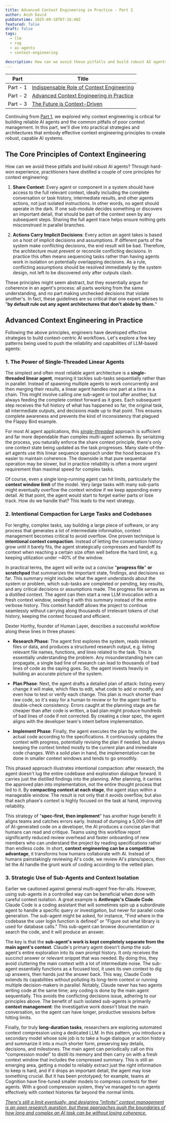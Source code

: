 ```yaml
---
title: Advanced Context Engineering in Practice - Part 2
author: Ansh David
pubDatetime: 2025-09-18T07:16:40Z
featured: false
draft: false
tags:
  - llm
  - rag
  - ai-agents
  - context-engineering

description: How can we avoid these pitfalls and build robust AI agents? Through hard-won experience, practitioners have distilled a couple of core principles for context engineering.
---
```


| Part     | Title                                                                                                                                                  |
| -------- | ------------------------------------------------------------------------------------------------------------------------------------------------------ |
| Part - 1 | [Indispensable Role of Context Engineering](https://anshdavid.com/posts/2025/indispensable-role-of-context-engineering-for-llms-and-ai-agents-part-1/) |
| Part - 2 | [Advanced Context Engineering in Practice](https://anshdavid.com/posts/2025/advanced-context-engineering-in-practice-part-2/)                          |
| Part - 3 | [The Future is Context-Driven](https://anshdavid.com/posts/2025/the-future-is-context-driven-part-3/)                                                  |

Continuing from [Part 1](https://anshdavid.com/posts/2025/indispensable-role-of-context-engineering-for-llms-and-ai-agents-part-1/), we explored why context engineering is critical for building reliable AI agents and the common pitfalls of poor context management. In this part, we'll dive into practical strategies and architectures that embody effective context engineering principles to create robust, capable AI systems.

## The Core Principles of Context Engineering

How can we avoid these pitfalls and build robust AI agents? Through hard-won experience, practitioners have distilled a couple of core principles for context engineering:

1. **Share Context**: Every agent or component in a system should have access to the full relevant context, ideally including the complete conversation or task history, intermediate results, and other agents actions, not just isolated instructions. In other words, no agent should operate in the dark. If one sub-module decides something or discovers an important detail, that should be part of the context seen by any subsequent steps. Sharing the full agent trace helps ensure nothing gets misconstrued in parallel branches.

2. **Actions Carry Implicit Decisions**: Every action an agent takes is based on a host of implicit decisions and assumptions. If different parts of the system make conflicting decisions, the end result will be bad. Therefore, the architecture must prevent or reconcile conflicting decisions. In practice this often means sequencing tasks rather than having agents work in isolation on potentially overlapping decisions. As a rule, conflicting assumptions should be resolved immediately by the system design, not left to be discovered only after outputs clash.

These principles might seem abstract, but they essentially argue for coherence in an agent's process: all parts working from the same understanding, and no part making unchecked decisions that violate another's. In fact, these guidelines are so critical that one expert advises to "**by default rule out any agent architectures that don't abide by them.**"

## Advanced Context Engineering in Practice

Following the above principles, engineers have developed effective strategies to build context-centric AI workflows. Let's explore a few key patterns being used to push the reliability and capabilities of LLM-based agents:

### 1. The Power of Single-Threaded Linear Agents

The simplest and often most reliable agent architecture is a **single-threaded linear agent**, meaning it tackles sub-tasks sequentially rather than in parallel. Instead of spawning multiple agents to work concurrently and then merging their results, a linear agent handles one part at a time in a chain. This might involve calling one sub-agent or tool after another, but always feeding the complete context forward as it goes. Each subsequent step receives the full history of what has happened so far, the original task, all intermediate outputs, and decisions made up to that point. This ensures complete awareness and prevents the kind of inconsistency that plagued the Flappy Bird example.

For most AI agent applications, this <u>_single-threaded_</u> approach is sufficient and far more dependable than complex multi-agent schemes. By serializing the process, you naturally enforce the share context principle, there's only one context state being updated as the task progresses. Many state-of-the-art agents use this linear sequence approach under the hood because it's easier to maintain coherence. The downside is that pure sequential operation may be slower, but in practice reliability is often a more urgent requirement than maximal speed for complex tasks.

Of course, even a single long-running agent can hit limits, particularly the **context window limit** of the model. Very large tasks with many sub-parts might eventually overflow the context window if we keep appending every detail. At that point, the agent would start to forget earlier parts or lose track. How do we handle that? This leads to the next strategy.

### 2. Intentional Compaction for Large Tasks and Codebases

For lengthy, complex tasks, say building a large piece of software, or any process that generates a lot of intermediate information, context management becomes critical to avoid overflow. One proven technique is **intentional context compaction**. Instead of letting the conversation history grow until it barely fits, the agent strategically compresses and handoff its context when reaching a certain size often well before the hard limit, e.g. keeping utilization under ~40% of the window.

In practical terms, the agent will write out a concise "**progress file**" **or scratchpad** that summarizes the important state, findings, and decisions so far. This summary might include: what the agent understands about the system or problem, which sub-tasks are completed or pending, key results, and any critical decisions or assumptions made. The progress file serves as a distilled context. The agent can then start a new LLM invocation with a fresh context window, seeding it with this summary instead of the entire verbose history. This context handoff allows the project to continue seamlessly without carrying along thousands of irrelevant tokens of chat history, keeping the context focused and efficient.

Dexter Horthy, founder of Human Layer, describes a successful workflow along these lines in three phases:

- **Research Phase**: The agent first explores the system, reads relevant files or data, and produces a structured research output, e.g. listing relevant file names, functions, and lines related to the task. This is essentially understanding the problem. Any misunderstanding here can propagate, a single bad line of research can lead to thousands of bad lines of code as the saying goes. So, the agent invests heavily in building an accurate picture of the system.

- **Plan Phase**: Next, the agent drafts a detailed plan of attack: listing every change it will make, which files to edit, what code to add or modify, and even how to test or verify each change. This plan is much shorter than raw code, so it's easy for a human to review or for the agent itself to double-check consistency. Errors caught at the planning stage are far cheaper than after code is written, a bad plan might produce hundreds of bad lines of code if not corrected. By creating a clear spec, the agent aligns with the developer team's intent before implementation.

- **Implement Phase**: Finally, the agent executes the plan by writing the actual code according to the specifications. It continuously updates the context with progress, potentially revising the plan if needed, but always keeping the context limited mostly to the current plan and immediate code changes. With a solid plan in hand, the implementation can be done in smaller context windows and tends to go smoothly.

This phased approach illustrates intentional compaction: after research, the agent doesn't lug the entire codebase and exploration dialogue forward. It carries just the distilled findings into the planning. After planning, it carries the approved plan into implementation, not the entire thought process that led to it. By **compacting context at each stage**, the agent stays within a manageable window. The result is not only that it avoids overflow, but also that each phase's context is highly focused on the task at hand, improving reliability.

This strategy of "**spec-first, then implement**" has another huge benefit: it aligns teams and catches errors early. Instead of dumping a 5,000-line diff of AI-generated code on a developer, the AI produces a concise plan that humans can read and critique. Teams using this workflow report significantly reduced review overhead and faster onboarding of new members who can understand the project by reading specifications rather than endless code. In short, **context engineering can be a competitive advantage**, it transforms how humans collaborate with AI. Instead of humans painstakingly reviewing AI's code, we review AI's plans/specs, then let the AI handle the grunt work of coding according to the vetted plan.

### 3. Strategic Use of Sub-Agents and Context Isolation

Earlier we cautioned against general multi-agent free-for-alls. However, using sub-agents in a controlled way can be beneficial when done with careful context isolation. A great example is **Anthropic's Claude Code**. Claude Code is a coding assistant that will sometimes spin up a subordinate agent to handle a specific query or investigation, but never for parallel code generation. The sub-agent might be asked, for instance, "Find where in the codebase the user login function is defined" or "Figure out what library is used for database calls." This sub-agent can browse documentation or search the code, and it will produce an answer.

The key is that the **sub-agent's work is kept completely separate from the main agent's context**. Claude's primary agent doesn't dump the sub-agent's entire exploration into its own prompt history. It only receives the succinct answer or relevant snippet that was needed. By doing this, they avoid cluttering the main context with a lot of intermediate noise. The sub-agent essentially functions as a focused tool, it uses its own context to dig up answers, then hands just the answer back. This way, Claude Code extends its capabilities without polluting its long-term context or running multiple decision-makers in parallel. Notably, Claude never has two agents writing code at the same time; any coding is done by the main agent sequentially. This avoids the conflicting decisions issue, adhering to our principles above. The benefit of such isolated sub-agents is primarily **context management**: the investigative work doesn't bloat the main conversation, so the agent can have longer, productive sessions before hitting limits.

Finally, for truly **long-duration tasks**, researchers are exploring automated context compression using a dedicated LLM. In this pattern, you introduce a secondary model whose sole job is to take a huge dialogue or action history and summarize it into a much shorter form, preserving key details, decisions, and milestones. The main agent can periodically call on this "compression model" to distill its memory and then carry on with a fresh context window that includes the compressed summary. This is still an emerging area, getting a model to reliably extract just the right information to keep is hard, and if it drops an important detail, the agent may lose something crucial. But it has been prototyped; for example, teams at Cognition have fine-tuned smaller models to compress contexts for their agents. With a good compression system, they've managed to run agents effectively with context histories far beyond the normal limits.

<u>_There's still a limit eventually, and designing "infinite" context management is an open research question, but these approaches push the boundaries of how long and complex an AI task can be without losing coherence._</u>
